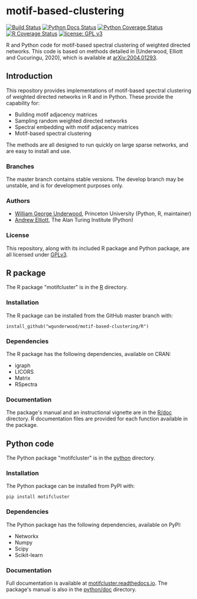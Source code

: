 # motif-based-clustering

[![Build Status](https://travis-ci.com/WGUNDERWOOD/motif-based-clustering.svg?branch=master)](https://travis-ci.com/github/WGUNDERWOOD/motif-based-clustering)
[![Python Docs Status](https://img.shields.io/readthedocs/motifcluster?label=python%20docs)](https://motifcluster.readthedocs.io/en/latest/)
[![Python Coverage Status](https://img.shields.io/coveralls/github/WGUNDERWOOD/motif-based-clustering?label=python%20coverage)](https://coveralls.io/github/WGUNDERWOOD/motif-based-clustering)
[![R Coverage Status](https://img.shields.io/codecov/c/github/wgunderwood/motif-based-clustering?label=R%20coverage)](https://codecov.io/gh/WGUNDERWOOD/motif-based-clustering)
[![license: GPL v3](https://img.shields.io/badge/license-GPLv3-blue.svg)](https://www.gnu.org/licenses/gpl-3.0)


R and Python code for motif-based spectral clustering of weighted directed networks.
This code is based on methods detailed in
[Underwood, Elliott and Cucuringu, 2020],
which is available at
[arXiv:2004.01293](https://arxiv.org/abs/2004.01293).

## Introduction

This repository provides implementations of motif-based spectral clustering
of weighted directed networks in R and in Python.
These provide the capability for:

- Building motif adjacency matrices
- Sampling random weighted directed networks
- Spectral embedding with motif adjacency matrices
- Motif-based spectral clustering

The methods are all designed to run quickly on large sparse networks,
and are easy to install and use.

### Branches

The master branch contains stable versions.
The develop branch may be unstable,
and is for development purposes only.

### Authors

  - [William George Underwood](https://wgunderwood.github.io/),
    Princeton University
    (Python, R, maintainer)
  - [Andrew Elliott](https://www.turing.ac.uk/people/researchers/andrew-elliott),
    The Alan Turing Institute
    (Python)

### License

This repository,
along with its included R package and Python package,
are all licensed under
[GPLv3](http://gplv3.fsf.org/).





## R package

The R package "motifcluster" is in the [R](./R/) directory.

### Installation

The R package can be installed from the GitHub master branch with:

```
install_github("wgunderwood/motif-based-clustering/R")
```

### Dependencies

The R package has the following dependencies, available on CRAN:

- igraph
- LICORS
- Matrix
- RSpectra

### Documentation

The package's manual and an instructional vignette are in the
[R/doc](./R/doc) directory.
R documentation files are provided for each function
available in the package.




## Python code

The Python package "motifcluster" is in the
[python](./python/) directory.

### Installation

The Python package can be installed from PyPI with:

```
pip install motifcluster
```

### Dependencies

The Python package has the following dependencies,
available on PyPI:

- Networkx
- Numpy
- Scipy
- Scikit-learn

### Documentation

Full documentation is available at
[motifcluster.readthedocs.io](https://motifcluster.readthedocs.io/).
The package's manual is also in the
[python/doc](./python/doc/) directory.
